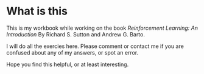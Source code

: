 
# What is this

This is my workbook while working on the book *Reinforcement Learning: An Introduction* By Richard S. Sutton and Andrew G. Barto.

I will do all the exercies here. Please comment or contact me if you are confused about any of my answers, or spot an error. 

Hope you find this helpful, or at least interesting. 
